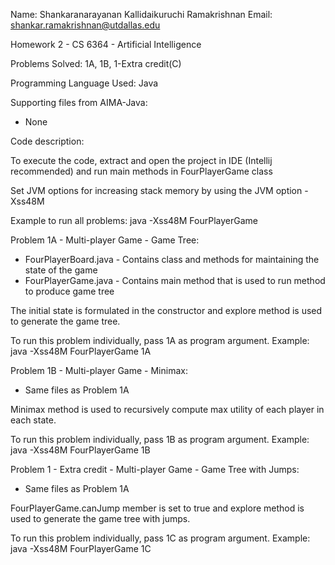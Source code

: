 Name: Shankaranarayanan Kallidaikuruchi Ramakrishnan
Email: shankar.ramakrishnan@utdallas.edu

Homework 2 - CS 6364 - Artificial Intelligence

Problems Solved: 1A, 1B, 1-Extra credit(C)

Programming Language Used: Java

Supporting files from AIMA-Java:
- None

Code description:

To execute the code, extract and open the project in IDE (Intellij recommended) and run main methods in FourPlayerGame class

Set JVM options for increasing stack memory by using the JVM option -Xss48M

Example to run all problems: java -Xss48M FourPlayerGame

Problem 1A - Multi-player Game - Game Tree:

- FourPlayerBoard.java - Contains class and methods for maintaining the state of the game
- FourPlayerGame.java - Contains main method that is used to run method to produce game tree

The initial state is formulated in the constructor and explore method is used to generate the game tree.

To run this problem individually, pass 1A as program argument. Example: java -Xss48M FourPlayerGame 1A

Problem 1B - Multi-player Game - Minimax:

- Same files as Problem 1A

Minimax method is used to recursively compute max utility of each player in each state.

To run this problem individually, pass 1B as program argument. Example: java -Xss48M FourPlayerGame 1B

Problem 1 - Extra credit - Multi-player Game - Game Tree with Jumps:

- Same files as Problem 1A

FourPlayerGame.canJump member is set to true and explore method is used to generate the game tree with jumps.

To run this problem individually, pass 1C as program argument. Example: java -Xss48M FourPlayerGame 1C 



